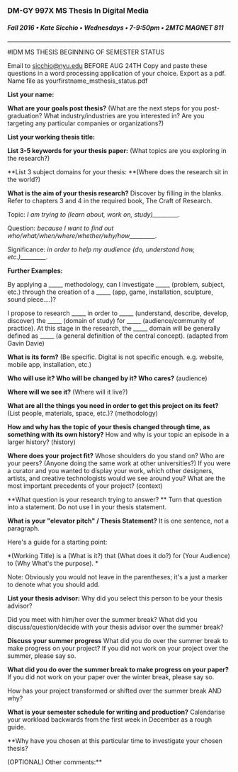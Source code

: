 ### DM-GY 997X MS Thesis In Digital Media
##### Fall 2016 • Kate Sicchio • Wednesdays • 7-9:50pm • 2MTC MAGNET 811

---
#IDM MS THESIS BEGINNING OF SEMESTER STATUS 

Email to [sicchio@nyu.edu](mailto:sicchio@nyu.edu) BEFORE AUG 24TH
Copy and paste these questions in a word processing application of your choice. Export as a pdf. Name file as yourfirstname_msthesis_status.pdf

**List your name:**

**What are your goals post thesis?** (What are the next steps for you post-graduation? 
What industry/industries are you interested in? Are you targeting any particular companies or organizations?)

**List your working thesis title:**

**List 3-5 keywords for your thesis paper:** (What topics are you exploring in the research?)

**List 3 subject domains for your thesis: **(Where does the research sit in the world?) 

**What is the aim of your thesis research?** Discover by filling in the blanks. Refer to chapters 3 and 4 in the required book, The Craft of Research.

Topic: *I am trying to (learn about, work on, study)_________.*

Question: *because I want to find out who/what/when/where/whether/why/how_________.*

Significance: *in order to help my audience (do, understand how, etc.)_________.*

**Further Examples:**

By applying a _____ methodology, can I investigate _____ (problem, subject, etc.) through the creation of a _____ (app, game, installation, sculpture, sound piece….)?

I propose to research _____ in order to _____ (understand, describe, develop, discover) the _____ (domain of study) for _____ (audience/community of practice). At this stage in the research, the _____ domain will be generally defined as _____ (a general definition of the central concept). (adapted from Gavin Davie)

**What is its form?** (Be specific. Digital is not specific enough. e.g. website, mobile app, 
installation, etc.)

**Who will use it? Who will be changed by it? Who cares?** (audience)

**Where will we see it?** (Where will it live?)

**What are all the things you need in order to get this project on its feet?** (List people, materials, space, etc.)? (methodology)

**How and why has the topic of your thesis changed through time, as something with its own history?** How and why is your topic an episode in a larger history? (history)

**Where does your project fit?** Whose shoulders do you stand on? Who are your peers? (Anyone doing the same work at other universities?) If you were a curator and you wanted to display your work, which other designers, artists, and creative technologists would we see around you? What are the most important precedents of your project? (context) 

**What question is your research trying to answer? **
Turn that question into a statement. Do not use I in your thesis statement.

**What is your "elevator pitch" / Thesis Statement?**
It is one sentence, not a paragraph.

Here's a guide for a starting point: 

*(Working Title) is a (What is it?) that (What does it do?) for (Your Audience) to (Why
What's the purpose). *

Note: Obviously you would not leave in the parentheses; it's a just a marker to denote
what you should add.

**List your thesis advisor:**
Why did you select this person to be your thesis advisor?

Did you meet with him/her over the summer break?  What did you discuss/question/decide with your thesis advisor over the summer break?

**Discuss your summer progress**
What did you do over the summer break to make progress on your project? If you did not work on your project over the summer, please say so.

**What did you do over the summer break to make progress on your paper?** If you did not work on your paper over the winter break, please say so.

How has your project transformed or shifted over the summer break AND why?

**What is your semester schedule for writing and production?** Calendarise your workload backwards from the first week in December as a rough guide.

**Why have you chosen at this particular time to investigate your chosen thesis?

(OPTIONAL) Other comments:**




